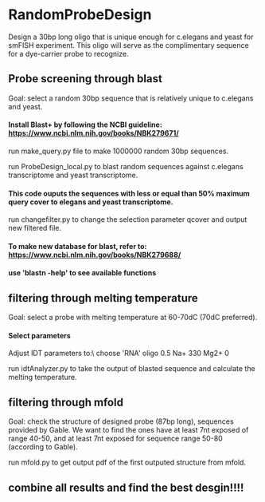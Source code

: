 # RandomProbeDesign
Design a 30bp long oligo that is unique enough for c.elegans and yeast for smFISH experiment. This oligo will serve as the complimentary sequence for a dye-carrier probe to recognize.

## Probe screening through blast

Goal: select a random 30bp sequence that is relatively unique to c.elegans and yeast.

#### Install Blast+ by following the NCBI guideline: https://www.ncbi.nlm.nih.gov/books/NBK279671/

run make_query.py file to make 1000000 random 30bp sequences.

run ProbeDesign_local.py to blast random sequences against c.elegans transcriptome and yeast transcriptome.
#### This code ouputs the sequences with less or equal than 50% maximum query cover to elegans and yeast transcriptome.

run changefilter.py to change the selection parameter qcover and output new filtered file.

#### To make new database for blast, refer to: https://www.ncbi.nlm.nih.gov/books/NBK279688/

#### use 'blastn -help' to see available functions

## filtering through melting temperature
Goal: select a probe with melting temperature at 60-70dC (70dC preferred).
#### Select parameters
Adjust IDT parameters to:\\
  choose 'RNA'
  oligo 0.5
  Na+ 330
  Mg2+ 0

run idtAnalyzer.py to take the output of blasted sequence and calculate the melting temperature.

## filtering through mfold
Goal: check the structure of designed probe (87bp long), sequences provided by Gable. We want to find the ones have at least 7nt exposed of range 40-50, and at least 7nt exposed for sequence range 50-80 (according to Gable).

run mfold.py to get output pdf of the first outputed structure from mfold.

## combine all results and find the best desgin!!!!
